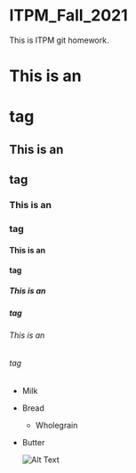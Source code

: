 # ITPM_Fall_2021
This is ITPM git homework.

# This is an <h1> tag
## This is an <h2> tag
### This is an <h3> tag
#### This is an <h4> tag
##### This is an <h5> tag
###### This is an <h6> tag
  
* Milk
* Bread
    * Wholegrain
* Butter
  
  ![Alt Text](url)
